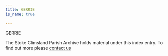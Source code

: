 ```yaml
---
title: GERRIE
is_name: true

---
```


GERRIE


The Stoke Climsland Parish Archive holds material under this index entry. To find out more please [contact us](/contact/)
